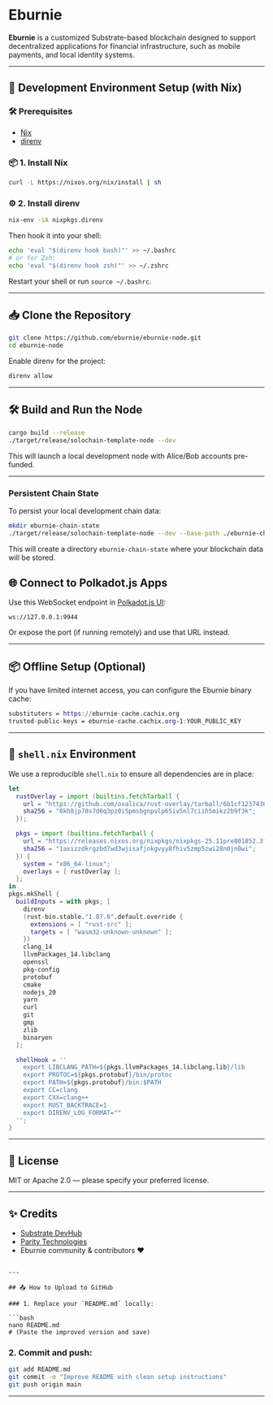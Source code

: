 
# Eburnie

**Eburnie** is a customized Substrate-based blockchain designed to support decentralized applications for  financial infrastructure, such as mobile payments, and local identity systems.

---

## 🚀 Development Environment Setup (with Nix)

### 🛠 Prerequisites

- [Nix](https://nixos.org)
- [direnv](https://direnv.net)

### 📦 1. Install Nix

```bash
curl -L https://nixos.org/nix/install | sh
````

### ⚙️ 2. Install direnv

```bash
nix-env -iA nixpkgs.direnv
```

Then hook it into your shell:

```bash
echo 'eval "$(direnv hook bash)"' >> ~/.bashrc
# or for Zsh:
echo 'eval "$(direnv hook zsh)"' >> ~/.zshrc
```

Restart your shell or run `source ~/.bashrc`.

---

## 📥 Clone the Repository

```bash
git clone https://github.com/eburnie/eburnie-node.git
cd eburnie-node
```

Enable direnv for the project:

```bash
direnv allow
```

---

## 🛠 Build and Run the Node

```bash
cargo build --release
./target/release/solochain-template-node --dev
```

This will launch a local development node with Alice/Bob accounts pre-funded.

---

### Persistent Chain State

To persist your local development chain data:

```bash
mkdir eburnie-chain-state
./target/release/solochain-template-node --dev --base-path ./eburnie-chain-state
```
This will create a directory `eburnie-chain-state` where your blockchain data will be stored.

## 🌐 Connect to Polkadot.js Apps

Use this WebSocket endpoint in [Polkadot.js UI](https://polkadot.js.org/apps):

```
ws://127.0.0.1:9944
```

Or expose the port (if running remotely) and use that URL instead.

---

## 📦 Offline Setup (Optional)

If you have limited internet access, you can configure the Eburnie binary cache:

```nix
substituters = https://eburnie-cache.cachix.org
trusted-public-keys = eburnie-cache.cachix.org-1:YOUR_PUBLIC_KEY
```

---

## 🔧 `shell.nix` Environment

We use a reproducible `shell.nix` to ensure all dependencies are in place:

```nix
let
  rustOverlay = import (builtins.fetchTarball {
    url = "https://github.com/oxalica/rust-overlay/tarball/6b1cf12374361859242a562e1933a7930649131a";
    sha256 = "0kh8jp78s7d0q3pz0i5pmsbgnpvlp65iv5nl7ciih5mikz2b9f3k";
  });

  pkgs = import (builtins.fetchTarball {
    url = "https://releases.nixos.org/nixpkgs/nixpkgs-25.11pre801852.3fcbdcfc707e/nixexprs.tar.xz";
    sha256 = "1axizzdkrgzbd7wd3wjisafjnkgvyy8fhiv5zmp5zwi28n0jn0wi";
  }) {
    system = "x86_64-linux";
    overlays = [ rustOverlay ];
  };
in
pkgs.mkShell {
  buildInputs = with pkgs; [
    direnv
    (rust-bin.stable."1.87.0".default.override {
      extensions = [ "rust-src" ];
      targets = [ "wasm32-unknown-unknown" ];
    })
    clang_14
    llvmPackages_14.libclang
    openssl
    pkg-config
    protobuf
    cmake
    nodejs_20
    yarn
    curl
    git
    gmp
    zlib
    binaryen
  ];

  shellHook = ''
    export LIBCLANG_PATH=${pkgs.llvmPackages_14.libclang.lib}/lib
    export PROTOC=${pkgs.protobuf}/bin/protoc
    export PATH=${pkgs.protobuf}/bin:$PATH
    export CC=clang
    export CXX=clang++
    export RUST_BACKTRACE=1
    export DIRENV_LOG_FORMAT=""
  '';
}
```

---

## 📄 License

MIT or Apache 2.0 — please specify your preferred license.

---

## ✨ Credits

* [Substrate DevHub](https://substrate.dev/)
* [Parity Technologies](https://www.parity.io/)
* Eburnie community & contributors ❤️

````

---

## 📤 How to Upload to GitHub

### 1. Replace your `README.md` locally:

```bash
nano README.md
# (Paste the improved version and save)
````

### 2. Commit and push:

```bash
git add README.md
git commit -m "Improve README with clean setup instructions"
git push origin main
```

---

